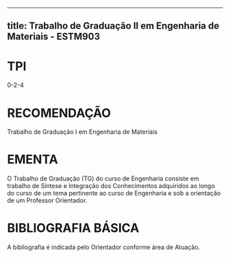 
---
title: Trabalho de Graduação II em Engenharia de Materiais - ESTM903 
---

# TPI

0-2-4

# RECOMENDAÇÃO

Trabalho de Graduação I em Engenharia de Materiais

# EMENTA

O Trabalho de Graduação (TG) do curso de Engenharia consiste em trabalho de Síntese e Integração dos Conhecimentos adquiridos ao longo do curso de um tema pertinente ao curso de Engenharia e sob a orientação de um Professor Orientador.

# BIBLIOGRAFIA BÁSICA

A bibliografia é indicada pelo Orientador conforme área de Atuação.
        